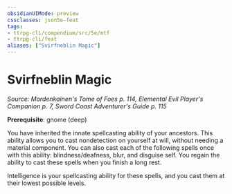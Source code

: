 ```yaml
---
obsidianUIMode: preview
cssclasses: json5e-feat
tags:
- ttrpg-cli/compendium/src/5e/mtf
- ttrpg-cli/feat
aliases: ["Svirfneblin Magic"]
---
```

# Svirfneblin Magic
*Source: Mordenkainen's Tome of Foes p. 114, Elemental Evil Player's Companion p. 7, Sword Coast Adventurer's Guide p. 115*  

**Prerequisite**: gnome (deep)

You have inherited the innate spellcasting ability of your ancestors. This ability allows you to cast nondetection on yourself at will, without needing a material component. You can also cast each of the following spells once with this ability: blindness/deafness, blur, and disguise self. You regain the ability to cast these spells when you finish a long rest.

Intelligence is your spellcasting ability for these spells, and you cast them at their lowest possible levels.